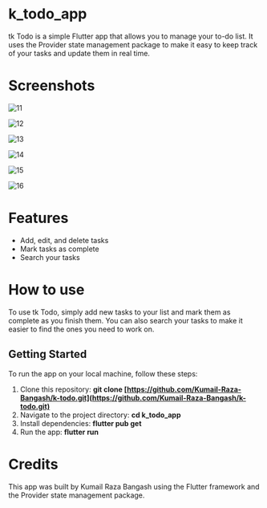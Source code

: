 # k_todo_app
tk Todo is a simple Flutter app that allows you to manage your to-do list. It uses the Provider state management package to make it easy to keep track of your tasks and update them in real time.


# Screenshots

![11](https://github.com/Kumail-Raza-Bangash/k-todo/assets/60749099/b158eecd-3011-4cd1-b655-f1a1cc894b25)

![12](https://github.com/Kumail-Raza-Bangash/k-todo/assets/60749099/5d3bf0ed-cfbf-40de-b5a4-8c2be54e4ab1)

![13](https://github.com/Kumail-Raza-Bangash/k-todo/assets/60749099/7600c149-a29a-4b2a-bcd7-e6c2c6a49b74)

![14](https://github.com/Kumail-Raza-Bangash/k-todo/assets/60749099/b9463073-0b79-43fa-9834-01b234f72efc)

![15](https://github.com/Kumail-Raza-Bangash/k-todo/assets/60749099/90ee47d0-c24a-44e5-abee-eee36f08ce92)

![16](https://github.com/Kumail-Raza-Bangash/k-todo/assets/60749099/b0435751-4c6d-4168-87ea-d6b6307206c0)



# Features
- Add, edit, and delete tasks
- Mark tasks as complete
- Search your tasks


# How to use
To use tk Todo, simply add new tasks to your list and mark them as complete as you finish them. You can also search your tasks to make it easier to find the ones you need to work on.


## Getting Started
To run the app on your local machine, follow these steps:

1. Clone this repository: **git clone [https://github.com/Kumail-Raza-Bangash/k-todo.git](https://github.com/Kumail-Raza-Bangash/k-todo.git)**
2. Navigate to the project directory: **cd k_todo_app**
3. Install dependencies: **flutter pub get**
4. Run the app: **flutter run**

# Credits
This app was built by Kumail Raza Bangash using the Flutter framework and the Provider state management package.
